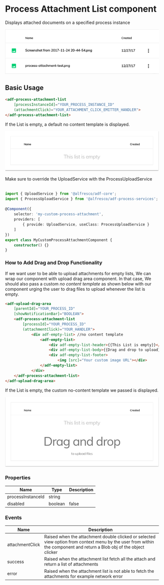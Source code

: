# Process Attachment List component

Displays attached documents on a specified process instance

![process-attachment-list-sample](docassets/images/process-attachment-list.png)

## Basic Usage

```html
<adf-process-attachment-list
    [processInstanceId]="YOUR_PROCESS_INSTANCE_ID"
    (attachmentClick)="YOUR_ATTACHMENT_CLICK_EMITTER_HANDLER">
</adf-process-attachment-list>
```

If the List is empty, a default no content template is displayed.

![default-no-content-template-sample](docassets/images/default-no-content-template.png)

Make sure to override the UploadService with the ProcessUploadService
```ts

import { UploadService } from '@alfresco/adf-core';
import { ProcessUploadService } from '@alfresco/adf-process-services';

@Component({
    selector: 'my-custom-process-attachment',
    providers: [
        { provide: UploadService, useClass: ProcessUploadService }
    ]
})
export class MyCustomProcessAttachmentComponent {
    constructor() {}
}
```

### How to Add Drag and Drop Functionality

If we want user to be able to upload attachments for empty lists, We can wrap our component with upload drag area component. In that case, We should also pass a custom *no content template* as shown below with our component urging the user to drag files to upload whenever the list is empty.

```html
<adf-upload-drag-area
    [parentId]="YOUR_PROCESS_ID"
    [showNotificationBar]="BOOLEAN">
    <adf-process-attachment-list  
        [processId]="YOUR_PROCESS_ID"
        (attachmentClick)="YOUR_HANDLER">
            <div adf-empty-list> //no content template
                <adf-empty-list>
                    <div adf-empty-list-header>{{This List is empty}}</div>
                    <div adf-empty-list-body>{{Drag and drop to upload}}</div>
                    <div adf-empty-list-footer>
                        <img [src]="Your custom image URL"></div> 
                </adf-empty-list>
            </div>
    </adf-process-attachment-list>
</adf-upload-drag-area>
```

If the List is empty, the custom no-content template we passed is displayed.

![custom-no-content-drag-drop-template-sample](docassets/images/custom-no-content-drag-drop-template.png)

### Properties

| Name | Type | Description |
| --- | --- | -- |
| processInstanceId | string |  | (**required**): The ID of the process instance to display |
| disabled | boolean | false | Disable/Enable read only mode for attachement list |

### Events

| Name | Description |
| --- | --- |
| attachmentClick | Raised when the attachment double clicked or selected view option from context menu by the user from within the component and return a Blob obj of the object clicker|
| success | Raised when the attachment list fetch all the attach and return a list of attachments |
| error | Raised when the attachment list is not able to fetch the attachments for example network error   |
